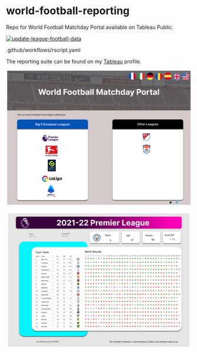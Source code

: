 # world-football-reporting
Repo for World Football Matchday Portal available on Tableau Public.

[![update-league-football-data](https://github.com/steodose/world-football-reporting/actions/workflows/rscript.yaml/badge.svg)](https://github.com/steodose/world-football-reporting/actions/workflows/rscript.yaml)

.github/workflows/rscript.yaml

The reporting suite can be found on my [Tableau](https://public.tableau.com/app/profile/stephan.teodosescu/viz/2021-22PremierLeague_16503505579010/Overview) profile.

![Home](https://raw.githubusercontent.com/steodose/world-football-reporting/main/Home.png)

![Premier League](https://raw.githubusercontent.com/steodose/world-football-reporting/main/Premier%20League.png)
